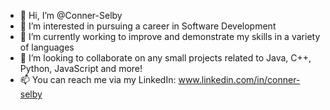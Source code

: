 - 👋 Hi, I’m @Conner-Selby
- 👀 I’m interested in pursuing a career in Software Development
- 🌱 I’m currently working to improve and demonstrate my skills in a variety of languages
- 💞️ I’m looking to collaborate on any small projects related to Java, C++, Python, JavaScript and more!
- 📫 You can reach me via my LinkedIn: www.linkedin.com/in/conner-selby

<!---
Conner-Selby/Conner-Selby is a ✨ special ✨ repository because its `README.md` (this file) appears on your GitHub profile.
You can click the Preview link to take a look at your changes.
--->
